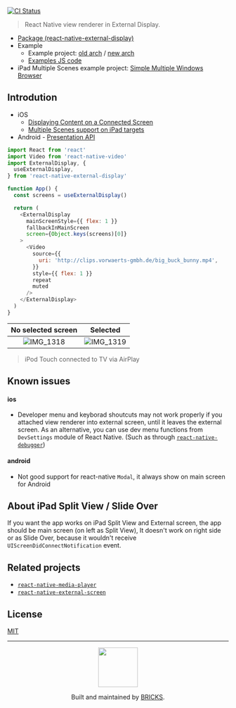 [![CI Status](https://github.com/mybigday/react-native-external-display/workflows/CI/badge.svg)](https://github.com/mybigday/react-native-external-display)

> React Native view renderer in External Display.

- [Package (react-native-external-display)](packages/react-native-external-display)
- Example
  - Example project: [old arch](packages/RNExternalDisplayExample) / [new arch](packages/RNExternalDisplayFabricExample)
  - [Examples JS code](packages/rnexternal-display-examples)
- iPad Multiple Scenes example project: [Simple Multiple Windows Browser](packages/IPadNoMainSceneExample)

## Introdution

- iOS
  - [Displaying Content on a Connected Screen](https://developer.apple.com/documentation/uikit/windows_and_screens/displaying_content_on_a_connected_screen)
  - [Multiple Scenes support on iPad targets](docs/IOSMultipleScenesSupport.md)
- Android - [Presentation API](https://developer.android.com/reference/android/app/Presentation)

```js
import React from 'react'
import Video from 'react-native-video'
import ExternalDisplay, {
  useExternalDisplay,
} from 'react-native-external-display'

function App() {
  const screens = useExternalDisplay()

  return (
    <ExternalDisplay
      mainScreenStyle={{ flex: 1 }}
      fallbackInMainScreen
      screen={Object.keys(screens)[0]}
    >
      <Video
        source={{
          uri: 'http://clips.vorwaerts-gmbh.de/big_buck_bunny.mp4',
        }}
        style={{ flex: 1 }}
        repeat
        muted
      />
    </ExternalDisplay>
  )
}
```

|                                                No selected screen                                                |                                                     Selected                                                     |
| :--------------------------------------------------------------------------------------------------------------: | :--------------------------------------------------------------------------------------------------------------: |
| ![IMG_1318](https://user-images.githubusercontent.com/3001525/75336253-c3807a00-58c5-11ea-9872-371b654c05fa.png) | ![IMG_1319](https://user-images.githubusercontent.com/3001525/75336265-c8452e00-58c5-11ea-84a7-35e7a2ceccfe.png) |

> iPod Touch connected to TV via AirPlay

## Known issues

#### ios

- Developer menu and keyborad shoutcuts may not work properly if you attached view renderer into external screen, until it leaves the external screen. As an alternative, you can use dev menu functions from `DevSettings` module of React Native. (Such as through [`react-native-debugger`](https://github.com/jhen0409/react-native-debugger))

#### android

- Not good support for react-native `Modal`, it always show on main screen for Android

## About iPad Split View / Slide Over

If you want the app works on iPad Split View and External screen, the app should be main screen (on left as Split View), It doesn't work on right side or as Slide Over, because it wouldn't receive `UIScreenDidConnectNotification` event.

## Related projects

- [`react-native-media-player`](https://github.com/mybigday/react-native-media-player)
- [`react-native-external-screen`](https://github.com/mackeian/react-native-external-screen)

## License

[MIT](LICENSE.md)

---

<p align="center">
  <a href="https://bricks.tools">
    <img width="90px" src="https://avatars.githubusercontent.com/u/17320237?s=200&v=4">
  </a>
  <p align="center">
    Built and maintained by <a href="https://bricks.tools">BRICKS</a>.
  </p>
</p>
